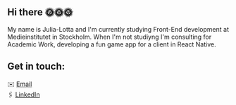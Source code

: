 ## Hi there 🌞🌞🌞

My name is Julia-Lotta and I'm currently studying Front-End development at Medieinstitutet in Stockholm.
When I'm not studiyng I'm consulting for Academic Work, developing a fun game app for a client in React Native.

## Get in touch:

✉️ [Email](mailto:julialottatinglof@gmail.com) <br>
🖇 [LinkedIn](https://www.linkedin.com/in/julialottatinglof)


